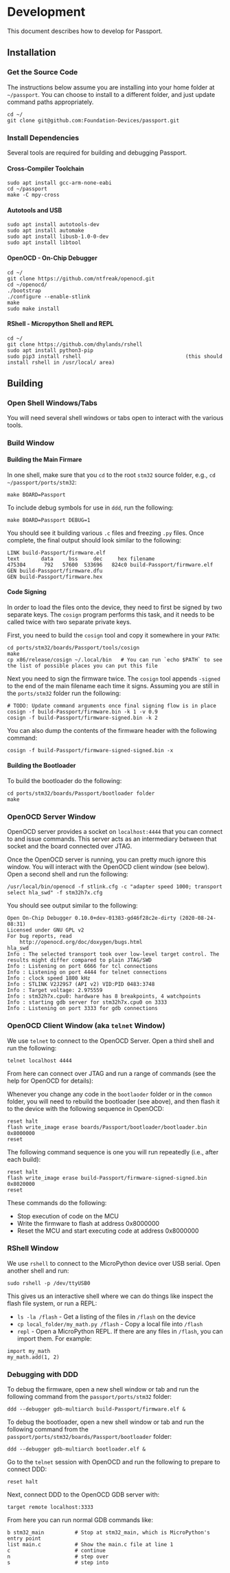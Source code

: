 # Development

This document describes how to develop for Passport.

## Installation

### Get the Source Code
The instructions below assume you are installing into your home folder at `~/passport`.  You can choose
to install to a different folder, and just update command paths appropriately.

    cd ~/
    git clone git@github.com:Foundation-Devices/passport.git

### Install Dependencies
Several tools are required for building and debugging Passport.

#### Cross-Compiler Toolchain
    sudo apt install gcc-arm-none-eabi
    cd ~/passport
    make -C mpy-cross

#### Autotools and USB

    sudo apt install autotools-dev
    sudo apt install automake
    sudo apt install libusb-1.0-0-dev
    sudo apt install libtool

#### OpenOCD - On-Chip Debugger
    cd ~/
    git clone https://github.com/ntfreak/openocd.git
    cd ~/openocd/
    ./bootstrap
    ./configure --enable-stlink
    make
    sudo make install

#### RShell - Micropython Shell and REPL
    cd ~/
    git clone https://github.com/dhylands/rshell
    sudo apt install python3-pip
    sudo pip3 install rshell                                  (this should install rshell in /usr/local/ area)

## Building
### Open Shell Windows/Tabs
You will need several shell windows or tabs open to interact with the various tools.

### Build Window

#### Building the Main Firmare
In one shell, make sure that you `cd` to the root `stm32` source folder, e.g., `cd ~/passport/ports/stm32`:

    make BOARD=Passport
    
To include debug symbols for use in `ddd`, run the following:

    make BOARD=Passport DEBUG=1

You should see it building various `.c` files and freezing `.py` files.  Once complete, the final output should look similar to the following:

    LINK build-Passport/firmware.elf
    text	   data	    bss	    dec	    hex	filename
    475304	    792	  57600	 533696	  824c0	build-Passport/firmware.elf
    GEN build-Passport/firmware.dfu
    GEN build-Passport/firmware.hex

#### Code Signing
In order to load the files onto the device, they need to first be signed by two separate keys.
The `cosign` program performs this task, and it needs to be called twice with two separate
private keys.

First, you need to build the `cosign` tool and copy it somewhere in your `PATH`:

    cd ports/stm32/boards/Passport/tools/cosign
    make
    cp x86/release/cosign ~/.local/bin   # You can run `echo $PATH` to see the list of possible places you can put this file


Next you need to sign the firmware twice.  The `cosign` tool appends `-signed` to the end of the main filename each time it signs.
Assuming you are still in the `ports/stm32` folder run the following:

    # TODO: Update command arguments once final signing flow is in place
    cosign -f build-Passport/firmware.bin -k 1 -v 0.9 
    cosign -f build-Passport/firmware-signed.bin -k 2

You can also dump the contents of the firmware header with the following command:

    cosign -f build-Passport/firmware-signed-signed.bin -x

#### Building the Bootloader
To build the bootloader do the following:

    cd ports/stm32/boards/Passport/bootloader folder
    make

### OpenOCD Server Window
OpenOCD server provides a socket on `localhost:4444` that you can connect to and issue commands.  This server acts as an intermediary between that socket and the board connected over JTAG.

Once the OpenOCD server is running, you can pretty much ignore this window.  You will interact with the OpenOCD client window (see below).  Open a second shell and run the following:

    /usr/local/bin/openocd -f stlink.cfg -c "adapter speed 1000; transport select hla_swd" -f stm32h7x.cfg

You should see output similar to the following:

    Open On-Chip Debugger 0.10.0+dev-01383-gd46f28c2e-dirty (2020-08-24-08:31)
    Licensed under GNU GPL v2
    For bug reports, read
        http://openocd.org/doc/doxygen/bugs.html
    hla_swd
    Info : The selected transport took over low-level target control. The results might differ compared to plain JTAG/SWD
    Info : Listening on port 6666 for tcl connections
    Info : Listening on port 4444 for telnet connections
    Info : clock speed 1800 kHz
    Info : STLINK V2J29S7 (API v2) VID:PID 0483:3748
    Info : Target voltage: 2.975559
    Info : stm32h7x.cpu0: hardware has 8 breakpoints, 4 watchpoints
    Info : starting gdb server for stm32h7x.cpu0 on 3333
    Info : Listening on port 3333 for gdb connections

### OpenOCD Client Window (aka `telnet` Window)
We use `telnet` to connect to the OpenOCD Server.  Open a third shell and run the following:

    telnet localhost 4444

From here can connect over JTAG and run a range of commands (see the help for OpenOCD for details):

Whenever you change any code in the `bootlaoder` folder or in the `common` folder, you will need to rebuild the bootloader (see above), and then flash it to the device with the following sequence in OpenOCD:

    reset halt
    flash write_image erase boards/Passport/bootloader/bootloader.bin 0x8000000
    reset

The following command sequence is one you will run repeatedly (i.e., after each build):

    reset halt
    flash write_image erase build-Passport/firmware-signed-signed.bin 0x8020000 
    reset

These commands do the following:

- Stop execution of code on the MCU
- Write the firmware to flash at address 0x8000000
- Reset the MCU and start executing code at address 0x8000000

### RShell Window
We use `rshell` to connect to the MicroPython device over USB serial.  Open another shell and run:

    sudo rshell -p /dev/ttyUSB0

This gives us an interactive shell where we can do things like inspect the flash file system, or run a REPL:

- `ls -la /flash` - Get a listing of the files in `/flash` on the device
- `cp local_folder/my_math.py /flash` - Copy a local file into `/flash`
- `repl` - Open a MicroPython REPL.  If there are any files in `/flash`, you can import them.  For example:

```
import my_math
my_math.add(1, 2)
```

### Debugging with DDD
To debug the firmware, open a new shell window or tab and run the following command from the `passport/ports/stm32` folder:

    ddd --debugger gdb-multiarch build-Passport/firmware.elf &

To debug the bootloader, open a new shell window or tab and run the following command from the `passport/ports/stm32/boards/Passport/bootloader` folder:

    ddd --debugger gdb-multiarch bootloader.elf &

Go to the `telnet` session with OpenOCD and run the following to prepare to connect DDD:

    reset halt

Next, connect DDD to the OpenOCD GDB server with:

    target remote localhost:3333

From here you can run normal GDB commands like:

    b stm32_main          # Stop at stm32_main, which is MicroPython's entry point
    list main.c           # Show the main.c file at line 1
    c                     # continue
    n                     # step over
    s                     # step into
